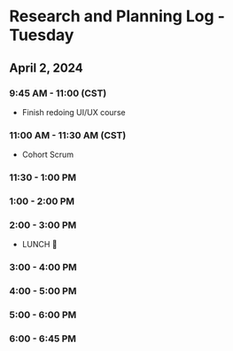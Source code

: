 # Research and Planning Log - Tuesday 

## April 2, 2024

### 9:45 AM - 11:00 (CST)

- Finish redoing UI/UX course

### 11:00 AM - 11:30 AM (CST)

- Cohort Scrum

### 11:30 - 1:00 PM



### 1:00 - 2:00 PM


### 2:00 - 3:00 PM

- LUNCH 🍔

### 3:00 - 4:00 PM


### 4:00 - 5:00 PM



### 5:00 - 6:00 PM


### 6:00 - 6:45 PM


